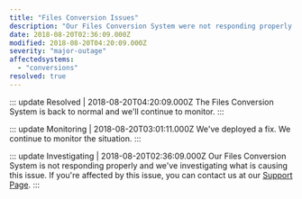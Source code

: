 ```yaml
---
title: "Files Conversion Issues"
description: "Our Files Conversion System were not responding properly."
date: 2018-08-20T02:36:09.000Z
modified: 2018-08-20T04:20:09.000Z
severity: "major-outage"
affectedsystems:
  - "conversions"
resolved: true
---
```


::: update Resolved | 2018-08-20T04:20:09.000Z
The Files Conversion System is back to normal and we'll continue to monitor.
:::

::: update Monitoring | 2018-08-20T03:01:11.000Z
We've deployed a fix. We continue to monitor the situation.
:::

::: update Investigating | 2018-08-20T02:36:09.000Z
Our Files Conversion System is not responding properly and we've investigating what is causing this issue. If you're affected by this issue, you can contact us at our [Support Page](https://demo.statusfy.co).
:::
